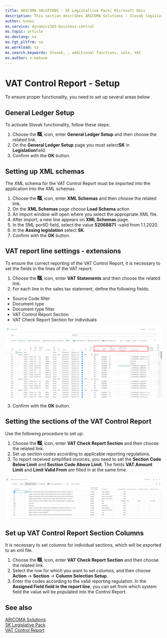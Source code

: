 ```yaml
---
title: ARICOMA SOLUTIONS - SK Legistaltive Pack| Microsoft Docs
description: This section describes ARICOMA Solutions - Slovak legislation
author: kunes
ms.service: dynamics365-business-central
ms.topic: article
ms.devlang: na
ms.tgt_pltfrm: na
ms.workload: na
ms.search.keywords: Slovak, , additional functions, sale, VAT
ms.author: v-makune
---
```


# VAT Control Report - Setup

To ensure proper functionality, you need to set up several areas below

## General Ledger Setup

To activate Slovak functionality, follow these steps:

1. Choose the ![Lightbulb that opens the Tell Me feature.](media/ui-search/search_small.png "Tell me what you want to do"), icon, enter **General Ledger Setup** and then choose the related link.
2. On the **General Ledger Setup** page you must select**SK** in **Legislation**field.
3. Confirm with the **OK** button.

## Setting up XML schemas

The XML schema for the VAT Control Report must be imported into the application into the XML schemas.

1. Choose the ![Lightbulb that opens the Tell Me feature.](media/ui-search/search_small.png "Tell me what you want to do"), icon, enter **XML Schemas** and then choose the related link.
2. On the **XML Schemas** page choose **Load Schema** action
3. An import window will open where you select the appropriate XML file.
4. After import, a new line appears on **XML Schemas** page.
5. In the SML portID field, select the value **52068871** -valid from 1.1.2020.
6. In the **Assing legislation** select **SK**.
7. Confirm with the **OK** button.


## VAT report line settings - extensions

To ensure the correct reporting of the VAT Control Report, it is necessary to set the fields in the lines of the VAT report:

1. Choose the ![Lightbulb that opens the Tell Me feature.](media/ui-search/search_small.png "Tell me what you want to do"), icon, enter **VAT Statements** and then choose the related link.
2. For each line in the sales tax statement, define the following fields:

- Source Code filter
- Document type
- Document type filter
- VAT Control Report Section
- VAT Check Report Section for individuals

![Import of unreliable VAT payers from xml format](media/VAT_check_report.png)

3. Confirm with the **OK** button.

## Setting the sections of the VAT Control Report

Use the following procedure to set up:

1. Choose the ![Lightbulb that opens the Tell Me feature.](media/ui-search/search_small.png "Tell me what you want to do"), icon, enter **VAT Check Report Section** and then choose the related link.
2. Set up section codes according to applicable reporting regulations.
3. To report received simplified invoices, you need to set the **Section Code Below Limit** and **Section Code Above Limit**. The fields **VAT Amount Limit** and **Limit Valid From** are filled in at the same time.

![Import of unreliable VAT payers from xml format](media/VAT_check_report_section.png)

## Set up VAT Control Report Section Columns

It is necessary to set columns for individual sections, which will be exported to an xml file.

1. Choose the ![Lightbulb that opens the Tell Me feature.](media/ui-search/search_small.png "Tell me what you want to do"), icon, enter **VAT Check Report Section** and then choose the related link.
2. Select the row for which you want to set columns, and then choose **Action** -> **Section** -> **Column Selection Setup**.
3. Enter the codes according to the valid reporting regulation. In the **Assigned Field field in the report line**, you can set from which system field the value will be populated into the Control Report.

## See also

[ARICOMA Solutions](../index.md)  
[SK Legislative Pack](sk-legislative-pack.md)  
[VAT Control Report](sk-vat-check-report-export.md)
